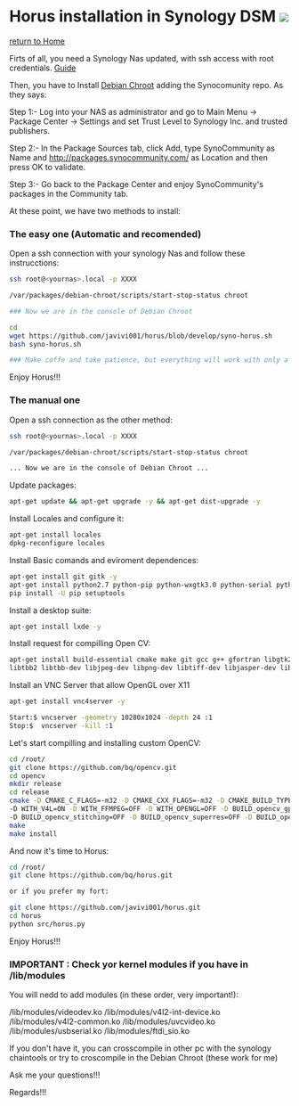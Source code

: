# Horus installation in Synology DSM ![][synology-logo]

[return to Home](../../README.md)

Firts of all, you need a Synology Nas updated, with ssh access with root credentials. [Guide](http://forum.synology.com/wiki/index.php/Enabling_the_Command_Line_Interface)

Then, you have to Install [Debian Chroot](https://synocommunity.com/package/debian-chroot) adding the Synocomunity repo. As they says:

Step 1:- Log into your NAS as administrator and go to Main Menu → Package Center → Settings and set Trust Level to Synology Inc. and trusted publishers.

Step 2:- In the Package Sources tab, click Add, type SynoCommunity as Name and http://packages.synocommunity.com/ as Location and then press OK to validate.

Step 3:- Go back to the Package Center and enjoy SynoCommunity's packages in the Community tab.


At these point, we have two methods to install:


### The easy one (Automatic and recomended)

Open a ssh connection with your synology Nas and follow these instrucctions:

```bash
ssh root@<yournas>.local -p XXXX

/var/packages/debian-chroot/scripts/start-stop-status chroot

### Now we are in the console of Debian Chroot

cd
wget https://github.com/javivi001/horus/blob/develop/syno-horus.sh
bash syno-horus.sh

### Make coffe and take patience, but everything will work with only a pair of cuestions at beginig
```
Enjoy Horus!!!




### The manual one


Open a ssh connection as the other method:

```bash
ssh root@<yournas>.local -p XXXX

/var/packages/debian-chroot/scripts/start-stop-status chroot

... Now we are in the console of Debian Chroot ...
```


Update packages:

```bash
apt-get update && apt-get upgrade -y && apt-get dist-upgrade -y
```


Install Locales and configure it:

```bash
apt-get install locales
dpkg-reconfigure locales
```


Install Basic comands and eviroment dependences:

```bash
apt-get install git gitk -y
apt-get install python2.7 python-pip python-wxgtk3.0 python-serial python-opengl python-pyglet python-numpy python-scipy python-matplotlib libdc1394-utils libdc1394-22 -y
pip install -U pip setuptools
```


Install a desktop suite:

```bash
apt-get install lxde -y
```


Install request for compilling Open CV:

```bash
apt-get install build-essential cmake make git gcc g++ gfortran libgtk2.0-dev pkg-config libavcodec-dev libavformat-dev libswscale-dev python-dev python-numpy \
libtbb2 libtbb-dev libjpeg-dev libpng-dev libtiff-dev libjasper-dev libdc1394-22-dev libv4l-dev libeigen3-dev -y
```

Install an VNC Server that allow OpenGL over X11

```bash
apt-get install vnc4server -y

Start:$ vncserver -geometry 10280x1024 -depth 24 :1
Stop:$  vncserver -kill :1
```


Let's start compilling and installing custom OpenCV:

```bash
cd /root/
git clone https://github.com/bq/opencv.git
cd opencv
mkdir release
cd release
cmake -D CMAKE_C_FLAGS=-m32 -D CMAKE_CXX_FLAGS=-m32 -D CMAKE_BUILD_TYPE=RELEASE -D CMAKE_INSTALL_PREFIX=/usr/local -D WITH_TBB=ON -D BUILD_NEW_PYTHON_SUPPORT=ON \
-D WITH_V4L=ON -D WITH_FFMPEG=OFF -D WITH_OPENGL=OFF -D BUILD_opencv_gpu=OFF -D BUILD_opencv_gpu=OFF -D BUILD_opencv_ocl=OFF -D BUILD_opencv_nonfree=OFF \
-D BUILD_opencv_stitching=OFF -D BUILD_opencv_superres=OFF -D BUILD_opencv_ts=OFF -D BUILD_opencv_videostab=OFF ..
make
make install
```


And now it's time to Horus:

```bash
cd /root/
git clone https://github.com/bq/horus.git

or if you prefer my fort:

git clone https://github.com/javivi001/horus.git
cd horus
python src/horus.py
```

Enjoy Horus!!!


### IMPORTANT : Check yor kernel modules if you have in /lib/modules

You will nedd to add modules (in these order, very important!):

 /lib/modules/videodev.ko
 /lib/modules/v4l2-int-device.ko
 /lib/modules/v4l2-common.ko
 /lib/modules/uvcvideo.ko
 /lib/modules/usbserial.ko
 /lib/modules/ftdi_sio.ko

If you don't have it, you can crosscompile in other pc with the synology chaintools or try to croscompile in the Debian Chroot (these work for me)

Ask me your questions!!!


Regards!!!

[synology-logo]: ../images/synology.png
